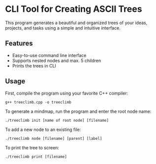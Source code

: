 <h1>CLI Tool for Creating ASCII Trees</h1>
	<p>This program generates a beautiful and organized trees of your ideas, projects, and tasks using a simple and intuitive interface.</p>
	<h2>Features</h2>
	<ul>
		<li>Easy-to-use command line interface</li>
		<li>Supports nested nodes and max. 5 children</li>
		<li>Prints the trees in CLI</li>
	</ul>
	<h2>Usage</h2>
	<p>First, compile the program using your favorite C++ compiler:</p>
	<pre><code>g++ treeclimb.cpp -o treeclimb</code></pre>
	<p>To generate a mindmap, run the program and enter the root node name:</p>
	<pre><code>./treeclimb init [name of root node] [filename]</code></pre>
	<p>To add a new node to an existing file:</p>
	<pre><code>./treeclimb node [filename] [parent] [label]</code></pre>
	<p>To print the tree to screen:</p>
	<pre><code>./treeclimb print [filename]</code></pre>

